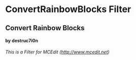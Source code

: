 # ConvertRainbowBlocks Filter
## Convert Rainbow Blocks
#### by destruc7i0n

*This is a Filter for MCEdit (http://www.mcedit.net)*